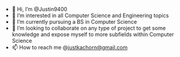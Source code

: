 - 👋 Hi, I’m @Justin9400
- 👀 I’m interested in all Computer Science and Engineering topics  
- 🌱 I’m currently pursuing a BS in Computer Science 
- 💞️ I’m looking to collaborate on any type of project to get some knowledge and expose myself to more subfields within Computer Science 
- 📫 How to reach me @justkachorn@gmail.com

<!---
Justin9400/Justin9400 is a ✨ special ✨ repository because its `README.md` (this file) appears on your GitHub profile.
You can click the Preview link to take a look at your changes.
--->
